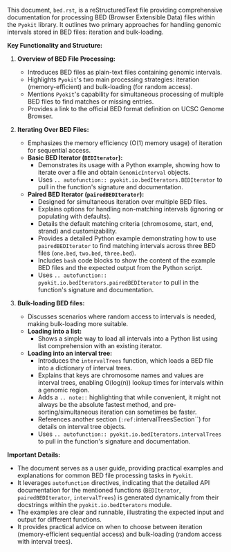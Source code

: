 This document, `bed.rst`, is a reStructuredText file providing comprehensive documentation for processing BED (Browser Extensible Data) files within the `Pyokit` library. It outlines two primary approaches for handling genomic intervals stored in BED files: iteration and bulk-loading.

**Key Functionality and Structure:**

1.  **Overview of BED File Processing:**
    *   Introduces BED files as plain-text files containing genomic intervals.
    *   Highlights `Pyokit`'s two main processing strategies: iteration (memory-efficient) and bulk-loading (for random access).
    *   Mentions `Pyokit`'s capability for simultaneous processing of multiple BED files to find matches or missing entries.
    *   Provides a link to the official BED format definition on UCSC Genome Browser.

2.  **Iterating Over BED Files:**
    *   Emphasizes the memory efficiency (O(1) memory usage) of iteration for sequential access.
    *   **Basic BED Iterator (`BEDIterator`):**
        *   Demonstrates its usage with a Python example, showing how to iterate over a file and obtain `GenomicInterval` objects.
        *   Uses `.. autofunction:: pyokit.io.bedIterators.BEDIterator` to pull in the function's signature and documentation.
    *   **Paired BED Iterator (`pairedBEDIterator`):**
        *   Designed for simultaneous iteration over multiple BED files.
        *   Explains options for handling non-matching intervals (ignoring or populating with defaults).
        *   Details the default matching criteria (chromosome, start, end, strand) and customizability.
        *   Provides a detailed Python example demonstrating how to use `pairedBEDIterator` to find matching intervals across three BED files (`one.bed`, `two.bed`, `three.bed`).
        *   Includes `bash` code blocks to show the content of the example BED files and the expected output from the Python script.
        *   Uses `.. autofunction:: pyokit.io.bedIterators.pairedBEDIterator` to pull in the function's signature and documentation.

3.  **Bulk-loading BED files:**
    *   Discusses scenarios where random access to intervals is needed, making bulk-loading more suitable.
    *   **Loading into a list:**
        *   Shows a simple way to load all intervals into a Python list using list comprehension with an existing iterator.
    *   **Loading into an interval tree:**
        *   Introduces the `intervalTrees` function, which loads a BED file into a dictionary of interval trees.
        *   Explains that keys are chromosome names and values are interval trees, enabling O(log(n)) lookup times for intervals within a genomic region.
        *   Adds a `.. note::` highlighting that while convenient, it might not always be the absolute fastest method, and pre-sorting/simultaneous iteration can sometimes be faster.
        *   References another section (`:ref:`intervalTreesSection``) for details on interval tree objects.
        *   Uses `.. autofunction:: pyokit.io.bedIterators.intervalTrees` to pull in the function's signature and documentation.

**Important Details:**

*   The document serves as a user guide, providing practical examples and explanations for common BED file processing tasks in `Pyokit`.
*   It leverages `autofunction` directives, indicating that the detailed API documentation for the mentioned functions (`BEDIterator`, `pairedBEDIterator`, `intervalTrees`) is generated dynamically from their docstrings within the `pyokit.io.bedIterators` module.
*   The examples are clear and runnable, illustrating the expected input and output for different functions.
*   It provides practical advice on when to choose between iteration (memory-efficient sequential access) and bulk-loading (random access with interval trees).